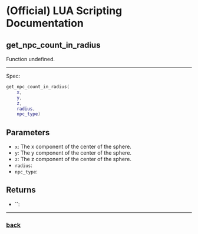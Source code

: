 
# (Official) LUA Scripting Documentation

## get_npc_count_in_radius

Function undefined.

___

Spec:

```lua
get_npc_count_in_radius(
	x,
	y,
	z,
	radius,
	npc_type)
```

## Parameters

- `x`: The x component of the center of the sphere.
- `y`: The y component of the center of the sphere.
- `z`: The z component of the center of the sphere.
- `radius`: 
- `npc_type`: 

## Returns

- ``: 

___

### [back](../other)
